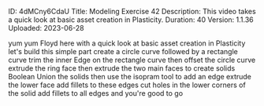 ID: 4dMCny6CdaU
Title: Modeling Exercise 42
Description: This video takes a quick look at basic asset creation in Plasticity.
Duration: 40
Version: 1.1.36
Uploaded: 2023-06-28

yum yum Floyd here with a quick look at
basic asset creation in Plasticity
let's build this simple part create a
circle curve followed by a rectangle
curve trim the inner Edge on the
rectangle curve then offset the circle
curve extrude the ring face then extrude
the two main faces to create solids
Boolean Union the solids then use the
isopram tool to add an edge
extrude the lower face add fillets to
these edges
cut holes in the lower corners of the
solid
add fillets to all edges and you're good
to go